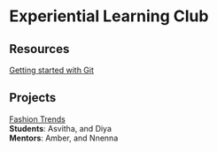 # Experiential Learning Club

## Resources
[Getting started with Git](experiential_learning_club/resources/using-git.md)

## Projects
[Fashion Trends](experiential_learning_club/projects/fashion_trends)  
**Students**: Asvitha, and Diya  
**Mentors**: Amber, and Nnenna